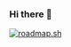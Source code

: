 ### Hi there 👋

[![roadmap.sh](https://api.roadmap.sh/v1-badge/tall/64fdc3205ce9f4ca58adaefc?variant=dark&roadmaps=frontend)](https://roadmap.sh)
<!--
**rockjaylee/rockjaylee** is a ✨ _special_ ✨ repository because its `README.md` (this file) appears on your GitHub profile.

Here are some ideas to get you started:

- 🔭 I’m currently working on ...
- 🌱 I’m currently learning ...
- 👯 I’m looking to collaborate on ...
- 🤔 I’m looking for help with ...
- 💬 Ask me about ...
- 📫 How to reach me: ...
- 😄 Pronouns: ...
- ⚡ Fun fact: ...
-->
